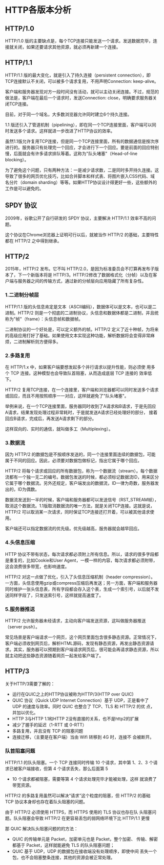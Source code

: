 # HTTP各版本分析

## HTTP/1.0
HTTP/1.0 版的主要缺点是，每个TCP连接只能发送一个请求。发送数据完毕，连接就关闭，如果还要请求其他资源，就必须再新建一个连接。


## HTTP/1.1
HTTP/1.1 版的最大变化，就是引入了持久连接（persistent connection），即TCP连接默认不关闭，可以被多个请求复用，不用声明Connection: keep-alive。

客户端和服务器发现对方一段时间没有活动，就可以主动关闭连接。不过，规范的做法是，客户端在最后一个请求时，发送Connection: close，明确要求服务器关闭TCP连接。

目前，对于同一个域名，大多数浏览器允许同时建立6个持久连接。

1.1 版还引入了管道机制（pipelining），即在同一个TCP连接里面，客户端可以同时发送多个请求。这样就进一步改进了HTTP协议的效率。

虽然1.1版允许复用TCP连接，但是同一个TCP连接里面，所有的数据通信是按次序进行的。服务器只有处理完一个回应，才会进行下一个回应。要是前面的回应特别慢，后面就会有许多请求排队等着。这称为"队头堵塞"（Head-of-line blocking）。

为了避免这个问题，只有两种方法：一是减少请求数，二是同时多开持久连接。这导致了很多的网页优化技巧，比如合并脚本和样式表、将图片嵌入CSS代码、域名分片（domain sharding）等等。如果HTTP协议设计得更好一些，这些额外的工作是可以避免的。

## SPDY 协议
2009年，谷歌公开了自行研发的 SPDY 协议，主要解决 HTTP/1.1 效率不高的问题。

这个协议在Chrome浏览器上证明可行以后，就被当作 HTTP/2 的基础，主要特性都在 HTTP/2 之中得到继承。

## HTTP/2
2015年，HTTP/2 发布。它不叫 HTTP/2.0，是因为标准委员会不打算再发布子版本了，下一个新版本将是 HTTP/3。HTTP/2修改了数据格式化（分帧）以及在客户端与服务器之间的传输方式，通过新的分帧层向应用隐藏了所有复杂性。



### 1.二进制分帧层
HTTP/1.1 版的头信息肯定是文本（ASCII编码），数据体可以是文本，也可以是二进制。HTTP/2 则是一个彻底的二进制协议，头信息和数据体都是二进制，并且统称为"帧"（frame）：头信息帧和数据帧。

二进制协议的一个好处是，可以定义额外的帧。HTTP/2 定义了近十种帧，为将来的高级应用打好了基础。如果使用文本实现这种功能，解析数据将会变得非常麻烦，二进制解析则方便得多。

###  2.多路复用
在 HTTP/1.x 中，如果客户端要想发起多个并行请求以提升性能，则必须使
用多个 TCP 连接。这种模型也会导致队首阻塞，从而造成底层 TCP 连接的
效率低下。

HTTP/2 复用TCP连接，在一个连接里，客户端和浏览器都可以同时发送多个请求或回应，而且不用按照顺序一一对应，这样就避免了"队头堵塞"。

举例来说，在一个TCP连接里面，服务器同时收到了A请求和B请求，于是先回应A请求，结果发现处理过程非常耗时，于是就发送A请求已经处理好的部分， 接着回应B请求，完成后，再发送A请求剩下的部分。

这样双向的、实时的通信，就叫做多工（Multiplexing）。

###  3.数据流
因为 HTTP/2 的数据包是不按顺序发送的，同一个连接里面连续的数据包，可能属于不同的回应。因此，必须要对数据包做标记，指出它属于哪个回应。

HTTP/2 将每个请求或回应的所有数据包，称为一个数据流（stream）。每个数据流都有一个独一无二的编号。数据包发送的时候，都必须标记数据流ID，用来区分它属于哪个数据流。另外还规定，客户端发出的数据流，ID一律为奇数，服务器发出的，ID为偶数。

数据流发送到一半的时候，客户端和服务器都可以发送信号（RST_STREAM帧），取消这个数据流。1.1版取消数据流的唯一方法，就是关闭TCP连接。这就是说，HTTP/2 可以取消某一次请求，同时保证TCP连接还打开着，可以被其他请求使用。

客户端还可以指定数据流的优先级。优先级越高，服务器就会越早回应。

###  4.头信息压缩
HTTP 协议不带有状态，每次请求都必须附上所有信息。所以，请求的很多字段都是重复的，比如Cookie和User Agent，一模一样的内容，每次请求都必须附带，这会浪费很多带宽，也影响速度。

HTTP/2 对这一点做了优化，引入了头信息压缩机制（header compression）。一方面，头信息使用gzip或compress压缩后再发送；另一方面，客户端和服务器同时维护一张头信息表，所有字段都会存入这个表，生成一个索引号，以后就不发送同样字段了，只发送索引号，这样就提高速度了。

###  5.服务器推送
HTTP/2 允许服务器未经请求，主动向客户端发送资源，这叫做服务器推送（server push）。

常见场景是客户端请求一个网页，这个网页里面包含很多静态资源。正常情况下，客户端必须收到网页后，解析HTML源码，发现有静态资源，再发出静态资源请求。其实，服务器可以预期到客户端请求网页后，很可能会再请求静态资源，所以就主动把这些静态资源随着网页一起发给客户端了。


## HTTP/3
关于HTTP/3需要了解的：
- 运行在QUIC之上的HTTP协议被称为HTTP/3(HTTP over QUIC)
- QUIC 协议（Quick UDP Internet Connection）基于 UDP，正是看中了 
UDP 的速度与效率。同时 QUIC 也整合了 TCP、TLS 和 HTTP/2 的优
点，并加以优化。
- HTTP 3与HTTP 1.1和HTTP 2没有直接的关系，也不是http2的扩展
- 减少了握手的延迟（1-RTT 或 0-RTT）
- 多路复用，并且没有 TCP 的阻塞问题
- 连接迁移，（主要是在客户端）当由 Wifi 转移到 4G 时，连接不
会被断开。

### 队首阻塞问题

HTTP/1.1 的队头阻塞。一个 TCP 连接同时传输 10 个请求，其中第 
1、2、3 个请求已被客户端接收，但第 4 个请求丢失，那么后面第 5 
- 10 个请求都被阻塞，需要等第 4 个请求处理完毕才能被处理，这样
就浪费了带宽资源。

HTTP/2 的多路复用虽然可以解决“请求”这个粒度的阻塞，但 HTTP/2 
的基础 TCP 协议本身却也存在着队头阻塞的问题。

由于 HTTP/2 必须使用 HTTPS，而 HTTPS 使用的 TLS 协议也存在队
头阻塞问题。队头阻塞会导致 HTTP/2 在更容易丢包的弱网络环境下比 HTTP/1.1 
更慢

那 QUIC 解决队头阻塞问题的的方法：
- QUIC 的传输单元是 Packet，加密单元也是 Packet，整个加密、
传输、解密都基于 Packet，这样就能避免 TLS 的队头阻塞问题；
- QUIC 基于 UDP，UDP 的数据包在接收端没有处理顺序，即使中间
丢失一个包，也不会阻塞整条连接，其他的资源会被正常处理。